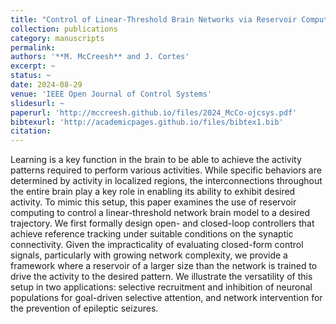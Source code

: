 ```yaml
---
title: "Control of Linear-Threshold Brain Networks via Reservoir Computing"
collection: publications
category: manuscripts
permalink: 
authors: '**M. McCreesh** and J. Cortes'
excerpt: ~
status: ~
date: 2024-08-29
venue: 'IEEE Open Journal of Control Systems'
slidesurl: ~
paperurl: 'http://mccreesh.github.io/files/2024_McCo-ojcsys.pdf'
bibtexurl: 'http://academicpages.github.io/files/bibtex1.bib'
citation: 
---
```

  Learning is a key function in the brain to be able to achieve the
  activity patterns required to perform various activities. While
  specific behaviors are determined by activity in localized regions,
  the interconnections throughout the entire brain play a key role in
  enabling its ability to exhibit desired activity. To mimic this
  setup, this paper examines the use of reservoir computing to control
  a linear-threshold network brain model to a desired trajectory.  We
  first formally design open- and closed-loop controllers that achieve
  reference tracking under suitable conditions on the synaptic
  connectivity. Given the impracticality of evaluating closed-form
  control signals, particularly with growing network complexity, we
  provide a framework where a reservoir of a larger size than the
  network is trained to drive the activity to the desired pattern. We
  illustrate the versatility of this setup in two applications:
  selective recruitment and inhibition of neuronal populations for
  goal-driven selective attention, and network intervention for the
  prevention of epileptic seizures.
